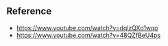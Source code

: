 ## Reference
- https://www.youtube.com/watch?v=dqlzQXo1wqo
- https://www.youtube.com/watch?v=48QZfBeU4ps